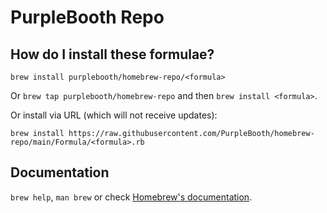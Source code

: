 # PurpleBooth Repo

## How do I install these formulae?

`brew install purplebooth/homebrew-repo/<formula>`

Or `brew tap purplebooth/homebrew-repo` and then `brew install <formula>`.

Or install via URL (which will not receive updates):

    brew install https://raw.githubusercontent.com/PurpleBooth/homebrew-repo/main/Formula/<formula>.rb

## Documentation

`brew help`, `man brew` or check [Homebrew's
documentation](https://docs.brew.sh).
